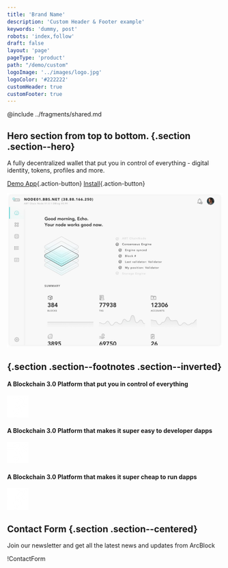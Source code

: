 ```yaml
---
title: 'Brand Name'
description: 'Custom Header & Footer example'
keywords: 'dummy, post'
robots: 'index,follow'
draft: false
layout: 'page'
pageType: 'product'
path: "/demo/custom"
logoImage: '../images/logo.jpg'
logoColor: '#222222'
customHeader: true
customFooter: true
---
```


@include ../fragments/shared.md

## Hero section from top to bottom. {.section .section--hero}

A fully decentralized wallet that put you in control of everything - digital identity, tokens, profiles and more.

[Demo App](mailto:mining-partner@arcblock.io){.action-button}
[Install](mailto:mining-partner@arcblock.io){.action-button}

![](../images/hero.jpg)

## {.section .section--footnotes .section--inverted}

#### A Blockchain 3.0 Platform that put you in control of everything

![](../images/icon.png)

#### A Blockchain 3.0 Platform that makes it super easy to developer dapps

![](../images/icon.png)

#### A Blockchain 3.0 Platform that makes it super cheap to run dapps

![](../images/icon.png)

## Contact Form {.section .section--centered}

Join our newsletter and get all the latest news and updates from ArcBlock

!ContactForm[]()

